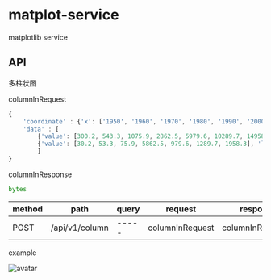 # matplot-service
matplotlib service


##  API 
多柱状图

columnInRequest
```js
{
    'coordinate' : {'x': ['1950', '1960', '1970', '1980', '1990', '2000', '2010年'], 'y': '金额'}
    'data' : [
        {'value': [300.2, 543.3, 1075.9, 2862.5, 5979.6, 10289.7, 14958.3], 'label': '平均值'},
        {'value': [30.2, 53.3, 75.9, 5862.5, 979.6, 1289.7, 1958.3], 'label': '最大值'}
        ]
}
```
columnInResponse
```python
bytes
```
| method | path | query | request | response | remark |
| ------ | ---- | ----- | ------- | -------- | ------ |
| POST | /api/v1/column | ----- | columnInRequest | columnInResponse | ------ |

example

![avatar](https://moop-dev.oss-cn-shenzhen.aliyuncs.com/matplotimg/5cc14343f4daad305c367dbd/1557908613.365994.jpg)
